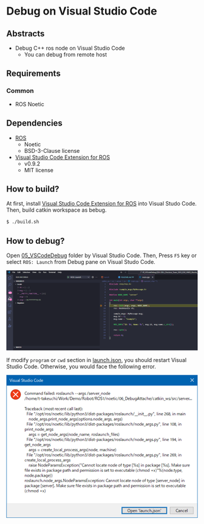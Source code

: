 # Debug on Visual Studio Code

## Abstracts

* Debug C++ ros node on Visual Studio Code
  * You can debug from remote host

## Requirements

### Common

* ROS Noetic

## Dependencies

* [ROS](https://github.com/ros/ros)
  * Noetic
  * BSD-3-Clause license
* [Visual Studio Code Extension for ROS](https://github.com/ms-iot/vscode-ros)
  * v0.9.2
  * MIT license

## How to build?

At first, install [Visual Studio Code Extension for ROS](https://github.com/ms-iot/vscode-ros) into Visual Studo Code.
Then, build catkin workspace as bebug.

````bash
$ ./build.sh
````

## How to debug?

Open [05_VSCodeDebug](.) folder by Visual Studio Code.
Then, Press `F5` key or select `ROS: Launch` from Debug pane on Visual Studo Code.

<img src="./images/debug.png" />

If modify `program` or `cwd` section in [launch.json](.vscode/launch.json), you should restart Visual Studio Code.
Otherwise, you would face the following error.

<img src="./images/error.png" />
